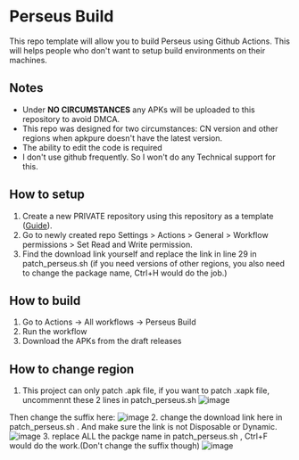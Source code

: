 # Perseus Build
This repo template will allow you to build Perseus using Github Actions. This will helps people who don't want to setup build environments on their machines.

## Notes
- Under **NO CIRCUMSTANCES** any APKs will be uploaded to this repository to avoid DMCA.
- This repo was designed for two circumstances: CN version and other regions when apkpure doesn't have the latest version.
- The ability to edit the code is required
- I don't use github frequently. So I won't do any Technical support for this.

## How to setup
1. Create a new PRIVATE repository using this repository as a template ([Guide](https://docs.github.com/en/repositories/creating-and-managing-repositories/creating-a-repository-from-a-template)).
2. Go to newly created repo Settings > Actions > General > Workflow permissions > Set Read and Write permission.
3. Find the download link yourself and replace the link in line 29 in patch_perseus.sh (if you need versions of other regions, you also need to change the package name, Ctrl+H would do the job.)

## How to build
1. Go to Actions -> All workflows -> Perseus Build
2. Run the workflow
3. Download the APKs from the draft releases

## How to change region
1. This project can only patch .apk file, if you want to patch .xapk file, uncommennt these 2 lines in patch_perseus.sh
![image](https://github.com/CapitalGrin/AzurLaneBiliBili-Perseus/assets/109933411/c1d4ea1e-c00f-49d5-969e-11054d6ae8c6)

Then change the suffix here:
![image](https://github.com/CapitalGrin/AzurLaneBiliBili-Perseus/assets/109933411/8d721bae-34d8-4edf-8944-fc95e308ab13)
2. change the download link here in patch_perseus.sh . And make sure the link is not Disposable or Dynamic.
![image](https://github.com/CapitalGrin/AzurLaneBiliBili-Perseus/assets/109933411/07f37070-015d-4b40-84e1-b23a1f6c856c)
3. replace ALL the packge name in patch_perseus.sh , Ctrl+F would do the work.(Don't change the suffix though)
![image](https://github.com/CapitalGrin/AzurLaneBiliBili-Perseus/assets/109933411/d91800e7-ca14-4b91-9931-07acc28a5d56)
